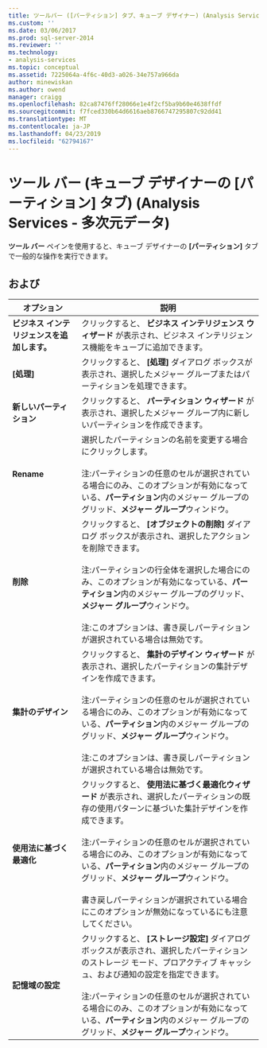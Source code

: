 ```yaml
---
title: ツールバー ([パーティション] タブ、キューブ デザイナー) (Analysis Services - 多次元データ) |Microsoft Docs
ms.custom: ''
ms.date: 03/06/2017
ms.prod: sql-server-2014
ms.reviewer: ''
ms.technology:
- analysis-services
ms.topic: conceptual
ms.assetid: 7225064a-4f6c-40d3-a026-34e757a966da
author: minewiskan
ms.author: owend
manager: craigg
ms.openlocfilehash: 82ca87476ff28066e1e4f2cf5ba9b60e4638ffdf
ms.sourcegitcommit: f7fced330b64d6616aeb8766747295807c92dd41
ms.translationtype: MT
ms.contentlocale: ja-JP
ms.lasthandoff: 04/23/2019
ms.locfileid: "62794167"
---
```

# <a name="toolbar-partitions-tab-cube-designer-analysis-services---multidimensional-data"></a>ツール バー (キューブ デザイナーの [パーティション] タブ) (Analysis Services - 多次元データ)
  **ツール バー** ペインを使用すると、キューブ デザイナーの **[パーティション]** タブで一般的な操作を実行できます。  
  
## <a name="options"></a>および  
  
|オプション|説明|  
|------------|-----------------|  
|**ビジネス インテリジェンスを追加します。**|クリックすると、 **ビジネス インテリジェンス ウィザード** が表示され、ビジネス インテリジェンス機能をキューブに追加できます。|  
|**[処理]**|クリックすると、 **[処理]** ダイアログ ボックスが表示され、選択したメジャー グループまたはパーティションを処理できます。|  
|**新しいパーティション**|クリックすると、 **パーティション ウィザード** が表示され、選択したメジャー グループ内に新しいパーティションを作成できます。|  
|**Rename**|選択したパーティションの名前を変更する場合にクリックします。<br /><br /> 注:パーティションの任意のセルが選択されている場合にのみ、このオプションが有効になっている、**パーティション**内のメジャー グループのグリッド、**メジャー グループ**ウィンドウ。|  
|**削除**|クリックすると、 **[オブジェクトの削除]** ダイアログ ボックスが表示され、選択したアクションを削除できます。<br /><br /> 注:パーティションの行全体を選択した場合にのみ、このオプションが有効になっている、**パーティション**内のメジャー グループのグリッド、**メジャー グループ**ウィンドウ。<br /><br /> 注:このオプションは、書き戻しパーティションが選択されている場合は無効です。|  
|**集計のデザイン**|クリックすると、 **集計のデザイン ウィザード** が表示され、選択したパーティションの集計デザインを作成できます。<br /><br /> 注:パーティションの任意のセルが選択されている場合にのみ、このオプションが有効になっている、**パーティション**内のメジャー グループのグリッド、**メジャー グループ**ウィンドウ。<br /><br /> 注:このオプションは、書き戻しパーティションが選択されている場合は無効です。|  
|**使用法に基づく最適化**|クリックすると、 **使用法に基づく最適化ウィザード** が表示され、選択したパーティションの既存の使用パターンに基づいた集計デザインを作成できます。<br /><br /> 注:パーティションの任意のセルが選択されている場合にのみ、このオプションが有効になっている、**パーティション**内のメジャー グループのグリッド、**メジャー グループ**ウィンドウ。<br /><br /> 書き戻しパーティションが選択されている場合にこのオプションが無効になっているにも注意してください。|  
|**記憶域の設定**|クリックすると、 **[ストレージ設定]** ダイアログ ボックスが表示され、選択したパーティションのストレージ モード、プロアクティブ キャッシュ、および通知の設定を指定できます。<br /><br /> 注:パーティションの任意のセルが選択されている場合にのみ、このオプションが有効になっている、**パーティション**内のメジャー グループのグリッド、**メジャー グループ**ウィンドウ。|  
  
  

